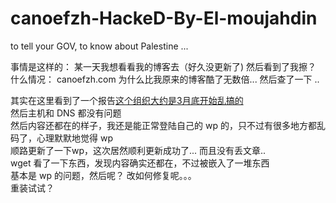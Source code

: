 # canoefzh-HackeD-By-El-moujahdin
to tell your GOV, to know about Palestine ...  

事情是这样的：
某一天我想看看我的博客去（好久没更新了)
然后看到了我擦？ 什么情况：
canoefzh.com 
为什么比我原来的博客酷了无数倍... 
然后查了一下
..    

其实在这里看到了一个报告[这个组织大约是3月底开始乱搞的](http://www.ibtimes.co.uk/air-france-cyberattack-who-moujahidin-team-why-are-they-waging-cyber-jihad-1494807)  
然后主机和 DNS 都没有问题  
然后内容还都在的样子，我还是能正常登陆自己的 wp 的，只不过有很多地方都乱码了，心理默默地觉得 wp  
顺路更新了一下wp，这次居然顺利更新成功了... 而且没有丢文章..   
 wget 看了一下东西，发现内容确实还都在，不过被嵌入了一堆东西  
 基本是 wp 的问题，然后呢？ 改如何修复呢。。。  
 重装试试？   
